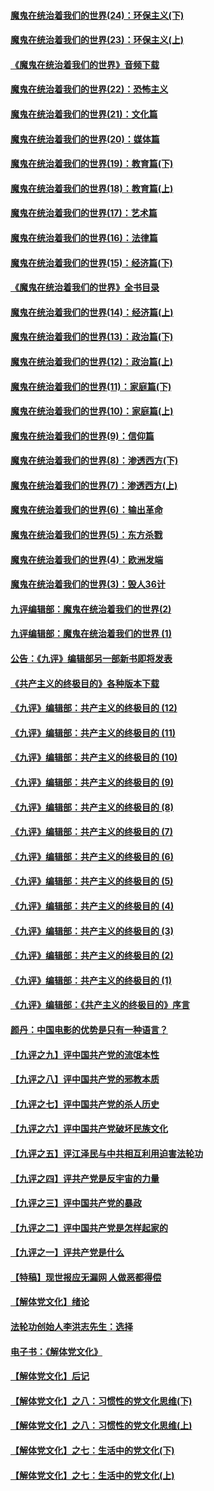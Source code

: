 #### [魔鬼在统治着我们的世界(24)：环保主义(下)](../pages/nsc422/n10695307.md?t=10110032) 

#### [魔鬼在统治着我们的世界(23)：环保主义(上)](../pages/nsc422/n10688613.md?t=10110032) 

#### [《魔鬼在统治着我们的世界》音频下载](../pages/nsc422/n10635553.md?t=10110032) 

#### [魔鬼在统治着我们的世界(22)：恐怖主义](../pages/nsc422/n10614727.md?t=10110032) 

#### [魔鬼在统治着我们的世界(21)：文化篇](../pages/nsc422/n10597706.md?t=10110032) 

#### [魔鬼在统治着我们的世界(20)：媒体篇](../pages/nsc422/n10586579.md?t=10110032) 

#### [魔鬼在统治着我们的世界(19)：教育篇(下)](../pages/nsc422/n10564808.md?t=10110032) 

#### [魔鬼在统治着我们的世界(18)：教育篇(上)](../pages/nsc422/n10526970.md?t=10110032) 

#### [魔鬼在统治着我们的世界(17)：艺术篇](../pages/nsc422/n10499093.md?t=10110032) 

#### [魔鬼在统治着我们的世界(16)：法律篇](../pages/nsc422/n10485969.md?t=10110032) 

#### [魔鬼在统治着我们的世界(15)：经济篇(下)](../pages/nsc422/n10469975.md?t=10110032) 

#### [《魔鬼在统治着我们的世界》全书目录](../pages/nsc422/n10464261.md?t=10110032) 

#### [魔鬼在统治着我们的世界(14)：经济篇(上)](../pages/nsc422/n10457370.md?t=10110032) 

#### [魔鬼在统治着我们的世界(13)：政治篇(下)](../pages/nsc422/n10448270.md?t=10110032) 

#### [魔鬼在统治着我们的世界(12)：政治篇(上)](../pages/nsc422/n10444576.md?t=10110032) 

#### [魔鬼在统治着我们的世界(11)：家庭篇(下)](../pages/nsc422/n10440961.md?t=10110032) 

#### [魔鬼在统治着我们的世界(10)：家庭篇(上)](../pages/nsc422/n10435448.md?t=10110032) 

#### [魔鬼在统治着我们的世界(9)：信仰篇](../pages/nsc422/n10432159.md?t=10110032) 

#### [魔鬼在统治着我们的世界(8)：渗透西方(下)](../pages/nsc422/n10429603.md?t=10110032) 

#### [魔鬼在统治着我们的世界(7)：渗透西方(上)](../pages/nsc422/n10426013.md?t=10110032) 

#### [魔鬼在统治着我们的世界(6)：输出革命](../pages/nsc422/n10421536.md?t=10110032) 

#### [魔鬼在统治着我们的世界(5)：东方杀戮](../pages/nsc422/n10417707.md?t=10110032) 

#### [魔鬼在统治着我们的世界(4)：欧洲发端](../pages/nsc422/n10414890.md?t=10110032) 

#### [魔鬼在统治着我们的世界(3)：毁人36计](../pages/nsc422/n10411583.md?t=10110032) 

#### [九评编辑部：魔鬼在统治着我们的世界(2)](../pages/nsc422/n10410036.md?t=10110032) 

#### [九评编辑部：魔鬼在统治着我们的世界 (1)](../pages/nsc422/n10406825.md?t=10110032) 

#### [公告：《九评》编辑部另一部新书即将发表](../pages/nsc422/n10405104.md?t=10110032) 

#### [《共产主义的终极目的》各种版本下载](../pages/nsc422/n10022138.md?t=10110032) 

#### [《九评》编辑部：共产主义的终极目的 (12)](../pages/nsc422/n9933272.md?t=10110032) 

#### [《九评》编辑部：共产主义的终极目的 (11)](../pages/nsc422/n9924973.md?t=10110032) 

#### [《九评》编辑部：共产主义的终极目的 (10)](../pages/nsc422/n9920883.md?t=10110032) 

#### [《九评》编辑部：共产主义的终极目的 (9)](../pages/nsc422/n9916363.md?t=10110032) 

#### [《九评》编辑部：共产主义的终极目的 (8)](../pages/nsc422/n9912488.md?t=10110032) 

#### [《九评》编辑部：共产主义的终极目的 (7)](../pages/nsc422/n9901176.md?t=10110032) 

#### [《九评》编辑部：共产主义的终极目的 (6)](../pages/nsc422/n9899359.md?t=10110032) 

#### [《九评》编辑部：共产主义的终极目的 (5)](../pages/nsc422/n9893174.md?t=10110032) 

#### [《九评》编辑部：共产主义的终极目的 (4)](../pages/nsc422/n9891246.md?t=10110032) 

#### [《九评》编辑部：共产主义的终极目的 (3)](../pages/nsc422/n9879879.md?t=10110032) 

#### [《九评》编辑部：共产主义的终极目的 (2)](../pages/nsc422/n9876205.md?t=10110032) 

#### [《九评》编辑部：共产主义的终极目的 (1)](../pages/nsc422/n9865857.md?t=10110032) 

#### [《九评》编辑部：《共产主义的终极目的》序言](../pages/nsc422/n9862666.md?t=10110032) 

#### [颜丹：中国电影的优势是只有一种语言？](../pages/nsc422/n9583062.md?t=10110032) 

#### [【九评之九】评中国共产党的流氓本性](../pages/nsc422/n737542.md?t=10110032) 

#### [【九评之八】评中国共产党的邪教本质](../pages/nsc422/n735942.md?t=10110032) 

#### [【九评之七】评中国共产党的杀人历史](../pages/nsc422/n733806.md?t=10110032) 

#### [【九评之六】评中国共产党破坏民族文化](../pages/nsc422/n731667.md?t=10110032) 

#### [【九评之五】评江泽民与中共相互利用迫害法轮功](../pages/nsc422/n730058.md?t=10110032) 

#### [【九评之四】评共产党是反宇宙的力量](../pages/nsc422/n727814.md?t=10110032) 

#### [【九评之三】评中国共产党的暴政](../pages/nsc422/n725597.md?t=10110032) 

#### [【九评之二】评中国共产党是怎样起家的](../pages/nsc422/n723946.md?t=10110032) 

#### [【九评之一】评共产党是什么](../pages/nsc422/n722529.md?t=10110032) 

#### [【特稿】现世报应无漏网 人做恶都得偿](../pages/nsc422/n4215167.md?t=10110032) 

#### [【解体党文化】绪论](../pages/nsc422/n1449356.md?t=10110032) 

#### [法轮功创始人李洪志先生：选择](../pages/nsc422/n3580738.md?t=10110032) 

#### [电子书：《解体党文化》](../pages/nsc422/n1573484.md?t=10110032) 

#### [【解体党文化】后记](../pages/nsc422/n1531999.md?t=10110032) 

#### [【解体党文化】之八：习惯性的党文化思维(下)](../pages/nsc422/n1526477.md?t=10110032) 

#### [【解体党文化】之八：习惯性的党文化思维(上)](../pages/nsc422/n1520631.md?t=10110032) 

#### [【解体党文化】之七：生活中的党文化(下)](../pages/nsc422/n1513446.md?t=10110032) 

#### [【解体党文化】之七：生活中的党文化(上)](../pages/nsc422/n1509358.md?t=10110032) 

